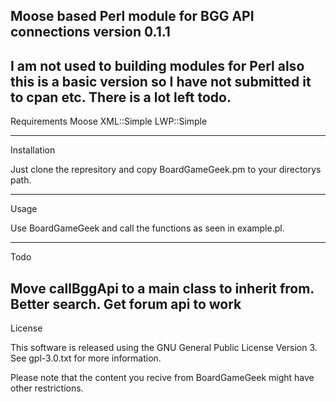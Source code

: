 
 Moose based Perl module for BGG API connections version 0.1.1 
 ----

 I am not used to building modules for Perl also this is a basic version so I have not submitted it to cpan etc. There is a lot left todo.
----
 Requirements
 Moose
 XML::Simple
 LWP::Simple

----
 Installation

 Just clone the represitory and copy BoardGameGeek.pm to your directorys path. 

----
 Usage 
 
 Use BoardGameGeek and call the functions as seen in example.pl. 

----
 Todo 

 Move callBggApi to a main class to inherit from.
 Better search. 
 Get forum api to work 
----

 License 

 This software is released using the GNU General Public License Version 3. See gpl-3.0.txt for more information. 

 Please note that the content you recive from BoardGameGeek might have other restrictions. 

 